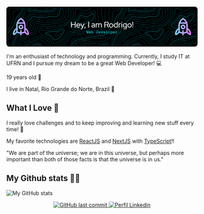 ![Header](./github-header.png)

I'm an enthusiast of technology and programming. Currently, I study IT at UFRN and I pursue my dream to be a great Web Developer! 💻

19 years old 🤠

I live in Natal, Rio Grande do Norte, Brazil 🌴

## What I Love 💜

I really love challenges and to keep improving and learning new stuff every time! 🚀

My favorite technologies are [ReactJS](https://reactjs.org) and [NextJS](https://nextjs.org) with [TypeScript](https://www.typescriptlang.org/)!!

"We are part of the universe; we are in this universe, but perhaps more important than both of those facts is that the universe is in us."

## My Github stats 👨‍💻

![My GitHub stats](https://github-readme-stats.vercel.app/api?username=rodrigoeduardo&show_icons=true&include_all_commits=true&count_private=true&theme=github_dark&hide=issues)

<div align="center">
  <a href="mailto:rodrigoeduardodb1@gmail.com">
    <img alt="GitHub last commit" src="https://img.shields.io/badge/Gmail-D14836?style=for-the-badge&logo=gmail&logoColor=white" />
  </a>
  <a href="https://www.linkedin.com/in/rodrigoedb">
    <img alt="Perfil Linkedin" src="https://img.shields.io/badge/LinkedIn-0077B5?style=for-the-badge&logo=linkedin&logoColor=white" />
  </a>
</div>
